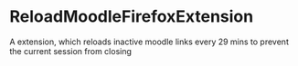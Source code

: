 # ReloadMoodleFirefoxExtension
A extension, which reloads inactive moodle links every 29 mins to prevent the current session from closing
